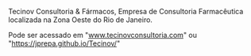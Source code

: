 Tecinov Consultoria & Fármacos, Empresa de Consultoria Farmacêutica localizada na Zona Oeste do Rio de Janeiro.

Pode ser acessado em "www.tecinovconsultoria.com" ou "https://jprepa.github.io/Tecinov/"
